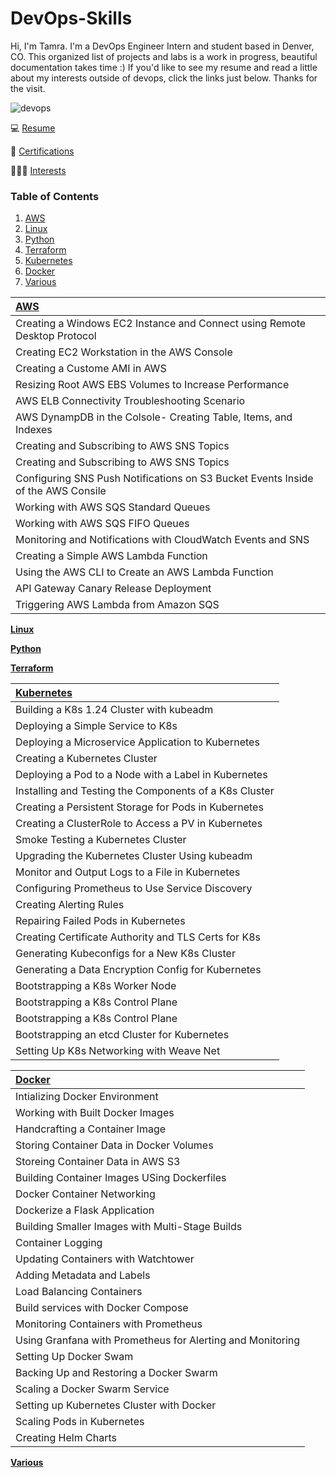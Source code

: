 # DevOps-Skills
 Hi, I'm Tamra. I'm a DevOps Engineer Intern and student based in Denver, CO. This organized list of projects and labs is a work in progress, beautiful documentation takes time :) If you'd like to see my resume and read a little about my interests outside of devops, click the links just below. Thanks for the visit.

![devops](https://bmsastech.com/wp-content/uploads/2020/05/Devops-scaled.jpg)

💻 [Resume](https://tamrakareen.github.io)

📜 [Certifications]()

🤹🏻‍♀️ [Interests]()

### Table of Contents
1. [AWS](#AWS)
2. [Linux](#Linux)
3. [Python](#Python)
4. [Terraform](#Terraform)
5. [Kubernetes](#Kubernetes)
6. [Docker](#Docker)
8. [Various](#Various)

|<a name="AWS"></a> <ins>**AWS**</ins> 
| :--- 
| Creating a Windows EC2 Instance and Connect using Remote Desktop Protocol 
| Creating EC2 Workstation in the AWS Console 
| Creating a Custome AMI in AWS 
| Resizing Root AWS EBS Volumes to Increase Performance 
| AWS ELB Connectivity Troubleshooting Scenario 
| AWS DynampDB in the Colsole- Creating Table, Items, and Indexes 
| Creating and Subscribing to AWS SNS Topics 
| Creating and Subscribing to AWS SNS Topics 
| Configuring SNS Push Notifications on S3 Bucket Events Inside of the AWS Consile 
| Working with AWS SQS Standard Queues 
| Working with AWS SQS FIFO Queues 
| Monitoring and Notifications with CloudWatch Events and SNS 
| Creating a Simple AWS Lambda Function 
| Using the AWS CLI to Create an AWS Lambda Function 
| API Gateway Canary Release Deployment 
| Triggering AWS Lambda from Amazon SQS 

<a name="Linux"></a> <ins>**Linux**</ins> 

<a name="Python"></a> <ins>**Python**</ins> 

<a name="Terraform"></a> <ins>**Terraform**</ins> 

|<a name="Kubernetes"></a> <ins>**Kubernetes**</ins>                                           
| :---                                                                    
| Building a K8s 1.24 Cluster with kubeadm               
| Deploying a Simple Service to K8s                     
| Deploying a Microservice Application to Kubernetes     
| Creating a Kubernetes Cluster                         
| Deploying a Pod to a Node with a Label in Kubernetes   
| Installing and Testing the Components of a K8s Cluster 
| Creating a Persistent Storage for Pods in Kubernetes   
| Creating a ClusterRole to Access a PV in Kubernetes    
| Smoke Testing a Kubernetes Cluster                    
| Upgrading the Kubernetes Cluster Using kubeadm        
| Monitor and Output Logs to a File in Kubernetes                                            
| Configuring Prometheus to Use Service Discovery 
| Creating Alerting Rules 
| Repairing Failed Pods in Kubernetes
| Creating Certificate Authority and TLS Certs for K8s 
| Generating Kubeconfigs for a New K8s Cluster         
| Generating a Data Encryption Config for Kubernetes   
| Bootstrapping a K8s Worker Node                      
| Bootstrapping a K8s Control Plane                    
| Bootstrapping a K8s Control Plane                    
| Bootstrapping an etcd Cluster for Kubernetes         
| Setting Up K8s Networking with Weave Net             
 
|<a name="Docker"></a> <ins>**Docker**</ins> 
|:---
| Intializing Docker Environment
| Working with Built Docker Images
| Handcrafting a Container Image
| Storing Container Data in Docker Volumes
| Storeing Container Data in AWS S3
| Building Container Images USing Dockerfiles
| Docker Container Networking
| Dockerize a Flask Application
| Building Smaller Images with Multi-Stage Builds
| Container Logging
| Updating Containers with Watchtower
| Adding Metadata and Labels
| Load Balancing Containers
| Build services with Docker Compose
| Monitoring Containers with Prometheus
| Using Granfana with Prometheus for Alerting and Monitoring
| Setting Up Docker Swam
| Backing Up and Restoring a Docker Swarm
| Scaling a Docker Swarm Service
| Setting up Kubernetes Cluster with Docker
| Scaling Pods in Kubernetes
| Creating Helm Charts


<a name="Various"></a> <ins>**Various**</ins> 

